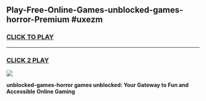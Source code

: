 
## Play-Free-Online-Games-unblocked-games-horror-Premium #uxezm
<h3>
<a href="https://premium.freeplayer.one?title=unblocked-games-horror&ref=8M">CLICK TO PLAY</a></h3>
<hr>

<h3>
<a href="https://premium.freeplayer.one?title=unblocked-games-horror&ref=8M">CLICK 2 PLAY</a>
  
</h3>

<a href="https://premium.freeplayer.one?title=unblocked-games-horror&ref=8M"><img src="https://clearcache.store/games.png"></a>


**unblocked-games-horror games unblocked: Your Gateway to Fun and Accessible Online Gaming**
